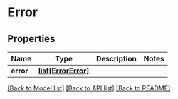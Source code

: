 # Error

## Properties
Name | Type | Description | Notes
------------ | ------------- | ------------- | -------------
**error** | [**list[ErrorError]**](ErrorError.md) |  | 

[[Back to Model list]](../README.md#documentation-for-models) [[Back to API list]](../README.md#documentation-for-api-endpoints) [[Back to README]](../README.md)


